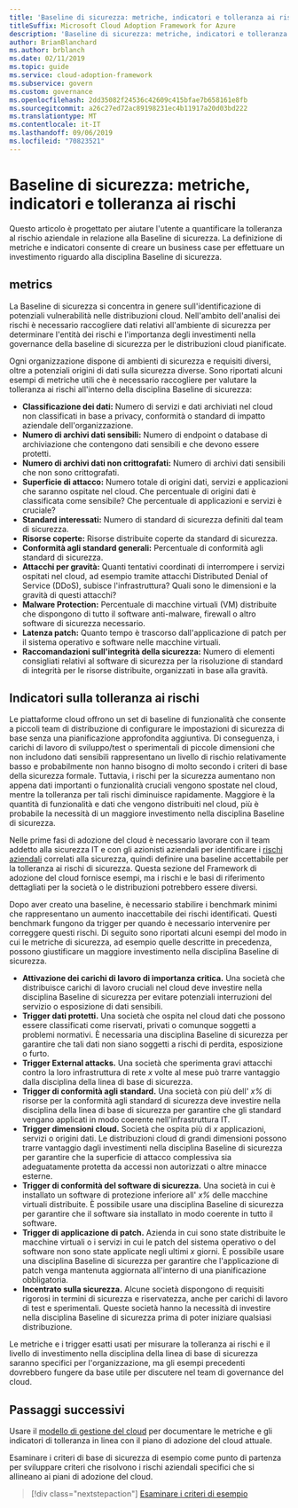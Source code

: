 ```yaml
---
title: 'Baseline di sicurezza: metriche, indicatori e tolleranza ai rischi'
titleSuffix: Microsoft Cloud Adoption Framework for Azure
description: 'Baseline di sicurezza: metriche, indicatori e tolleranza ai rischi'
author: BrianBlanchard
ms.author: brblanch
ms.date: 02/11/2019
ms.topic: guide
ms.service: cloud-adoption-framework
ms.subservice: govern
ms.custom: governance
ms.openlocfilehash: 2dd35082f24536c42609c415bfae7b658161e8fb
ms.sourcegitcommit: a26c27ed72ac89198231ec4b11917a20d03bd222
ms.translationtype: MT
ms.contentlocale: it-IT
ms.lasthandoff: 09/06/2019
ms.locfileid: "70823521"
---
```

# <a name="security-baseline-metrics-indicators-and-risk-tolerance"></a>Baseline di sicurezza: metriche, indicatori e tolleranza ai rischi

Questo articolo è progettato per aiutare l'utente a quantificare la tolleranza al rischio aziendale in relazione alla Baseline di sicurezza. La definizione di metriche e indicatori consente di creare un business case per effettuare un investimento riguardo alla disciplina Baseline di sicurezza.

## <a name="metrics"></a>metrics

La Baseline di sicurezza si concentra in genere sull'identificazione di potenziali vulnerabilità nelle distribuzioni cloud. Nell'ambito dell'analisi dei rischi è necessario raccogliere dati relativi all'ambiente di sicurezza per determinare l'entità dei rischi e l'importanza degli investimenti nella governance della baseline di sicurezza per le distribuzioni cloud pianificate.

Ogni organizzazione dispone di ambienti di sicurezza e requisiti diversi, oltre a potenziali origini di dati sulla sicurezza diverse. Sono riportati alcuni esempi di metriche utili che è necessario raccogliere per valutare la tolleranza ai rischi all'interno della disciplina Baseline di sicurezza:

- **Classificazione dei dati:** Numero di servizi e dati archiviati nel cloud non classificati in base a privacy, conformità o standard di impatto aziendale dell'organizzazione.
- **Numero di archivi dati sensibili:** Numero di endpoint o database di archiviazione che contengono dati sensibili e che devono essere protetti.
- **Numero di archivi dati non crittografati:** Numero di archivi dati sensibili che non sono crittografati.
- **Superficie di attacco:** Numero totale di origini dati, servizi e applicazioni che saranno ospitate nel cloud. Che percentuale di origini dati è classificata come sensibile? Che percentuale di applicazioni e servizi è cruciale?
- **Standard interessati:** Numero di standard di sicurezza definiti dal team di sicurezza.
- **Risorse coperte:** Risorse distribuite coperte da standard di sicurezza.
- **Conformità agli standard generali:** Percentuale di conformità agli standard di sicurezza.
- **Attacchi per gravità:** Quanti tentativi coordinati di interrompere i servizi ospitati nel cloud, ad esempio tramite attacchi Distributed Denial of Service (DDoS), subisce l'infrastruttura? Quali sono le dimensioni e la gravità di questi attacchi?
- **Malware Protection:** Percentuale di macchine virtuali (VM) distribuite che dispongono di tutto il software anti-malware, firewall o altro software di sicurezza necessario.
- **Latenza patch:** Quanto tempo è trascorso dall'applicazione di patch per il sistema operativo e software nelle macchine virtuali.
- **Raccomandazioni sull'integrità della sicurezza:** Numero di elementi consigliati relativi al software di sicurezza per la risoluzione di standard di integrità per le risorse distribuite, organizzati in base alla gravità.

## <a name="risk-tolerance-indicators"></a>Indicatori sulla tolleranza ai rischi

Le piattaforme cloud offrono un set di baseline di funzionalità che consente a piccoli team di distribuzione di configurare le impostazioni di sicurezza di base senza una pianificazione approfondita aggiuntiva. Di conseguenza, i carichi di lavoro di sviluppo/test o sperimentali di piccole dimensioni che non includono dati sensibili rappresentano un livello di rischio relativamente basso e probabilmente non hanno bisogno di molto secondo i criteri di base della sicurezza formale. Tuttavia, i rischi per la sicurezza aumentano non appena dati importanti o funzionalità cruciali vengono spostate nel cloud, mentre la tolleranza per tali rischi diminuisce rapidamente. Maggiore è la quantità di funzionalità e dati che vengono distribuiti nel cloud, più è probabile la necessità di un maggiore investimento nella disciplina Baseline di sicurezza.

Nelle prime fasi di adozione del cloud è necessario lavorare con il team addetto alla sicurezza IT e con gli azionisti aziendali per identificare i [rischi aziendali](business-risks.md) correlati alla sicurezza, quindi definire una baseline accettabile per la tolleranza ai rischi di sicurezza. Questa sezione del Framework di adozione del cloud fornisce esempi, ma i rischi e le basi di riferimento dettagliati per la società o le distribuzioni potrebbero essere diversi.

Dopo aver creato una baseline, è necessario stabilire i benchmark minimi che rappresentano un aumento inaccettabile dei rischi identificati. Questi benchmark fungono da trigger per quando è necessario intervenire per correggere questi rischi. Di seguito sono riportati alcuni esempi del modo in cui le metriche di sicurezza, ad esempio quelle descritte in precedenza, possono giustificare un maggiore investimento nella disciplina Baseline di sicurezza.

- **Attivazione dei carichi di lavoro di importanza critica.** Una società che distribuisce carichi di lavoro cruciali nel cloud deve investire nella disciplina Baseline di sicurezza per evitare potenziali interruzioni del servizio o esposizione di dati sensibili.
- **Trigger dati protetti.** Una società che ospita nel cloud dati che possono essere classificati come riservati, privati o comunque soggetti a problemi normativi. È necessaria una disciplina Baseline di sicurezza per garantire che tali dati non siano soggetti a rischi di perdita, esposizione o furto.
- **Trigger External attacks.** Una società che sperimenta gravi attacchi contro la loro infrastruttura di rete _x_ volte al mese può trarre vantaggio dalla disciplina della linea di base di sicurezza.
- **Trigger di conformità agli standard.** Una società con più dell' _x%_ di risorse per la conformità agli standard di sicurezza deve investire nella disciplina della linea di base di sicurezza per garantire che gli standard vengano applicati in modo coerente nell'infrastruttura IT.
- **Trigger dimensioni cloud.** Società che ospita più di _x_ applicazioni, servizi o origini dati. Le distribuzioni cloud di grandi dimensioni possono trarre vantaggio dagli investimenti nella disciplina Baseline di sicurezza per garantire che la superficie di attacco complessiva sia adeguatamente protetta da accessi non autorizzati o altre minacce esterne.
- **Trigger di conformità del software di sicurezza.** Una società in cui è installato un software di protezione inferiore all' _x%_ delle macchine virtuali distribuite. È possibile usare una disciplina Baseline di sicurezza per garantire che il software sia installato in modo coerente in tutto il software.
- **Trigger di applicazione di patch.** Azienda in cui sono state distribuite le macchine virtuali o i servizi in cui le patch del sistema operativo o del software non sono state applicate negli ultimi _x_ giorni. È possibile usare una disciplina Baseline di sicurezza per garantire che l'applicazione di patch venga mantenuta aggiornata all'interno di una pianificazione obbligatoria.
- **Incentrato sulla sicurezza.** Alcune società dispongono di requisiti rigorosi in termini di sicurezza e riservatezza, anche per carichi di lavoro di test e sperimentali. Queste società hanno la necessità di investire nella disciplina Baseline di sicurezza prima di poter iniziare qualsiasi distribuzione.

Le metriche e i trigger esatti usati per misurare la tolleranza ai rischi e il livello di investimento nella disciplina della linea di base di sicurezza saranno specifici per l'organizzazione, ma gli esempi precedenti dovrebbero fungere da base utile per discutere nel team di governance del cloud.

## <a name="next-steps"></a>Passaggi successivi

Usare il [modello di gestione del cloud](./template.md) per documentare le metriche e gli indicatori di tolleranza in linea con il piano di adozione del cloud attuale.

Esaminare i criteri di base di sicurezza di esempio come punto di partenza per sviluppare criteri che risolvono i rischi aziendali specifici che si allineano ai piani di adozione del cloud.

> [!div class="nextstepaction"]
> [Esaminare i criteri di esempio](./policy-statements.md)
